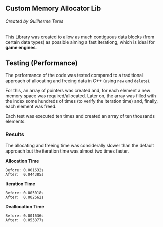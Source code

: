 ## Custom Memory Allocator Lib
###### Created by Guilherme Teres

This Library was created to allow as much contiguous data blocks (from certain data types) as possible aiming a fast iterationg, which is ideal for **game engines**.

## Testing (Performance)

The performance of the code was tested compared to a traditional approach of allocating and freeing data in C++ (using `new` and `delete`).

For this, an array of pointers was created and, for each element a new memory space was required/allocated. Later on, the array was filled with the index some hundreds of times (to verify the iteration time) and, finally, each element was freed.

Each test was executed ten times and created an array of ten thousands elements.

### Results
The allocating and freeing time was considerally slower than the default approach but the iteration time was almost two times faster.
 
**Allocation Time**
```
Before: 0.001632s
After:  0.044385s
```

**Iteration Time**
```
Before: 0.005018s
After:  0.002662s
```

**Deallocation Time**
```
Before: 0.001636s
After:  0.053877s
```
  